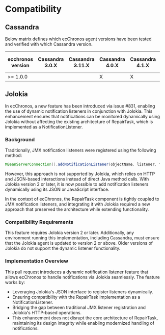 # Compatibility

## Cassandra

Below matrix defines which ecChronos agent versions have been tested and verified with which Cassandra version.

| ecchronos version      | Cassandra 3.0.X | Cassandra 3.11.X | Cassandra 4.0.X | Cassandra 4.1.X | Cassandra 5.0-alpha1 |
|------------------------|-----------------|------------------|-----------------|-----------------|----------------------|
| &gt;= 1.0.0            |                 |                  | X               | X               | X                    |

## Jolokia

In ecChronos, a new feature has been introduced via issue #831, enabling the use of dynamic notification listeners in conjunction with Jolokia. This enhancement ensures that notifications can be monitored dynamically using Jolokia without affecting the existing architecture of RepairTask, which is implemented as a NotificationListener.

### Background

Traditionally, JMX notification listeners were registered using the following method:

```java
MBeanServerConnection().addNotificationListener(objectName, listener, filter, handback);
```

However, this approach is not supported by Jolokia, which relies on HTTP and JSON-based interactions instead of direct Java method calls. With Jolokia version 2 or later, it is now possible to add notification listeners dynamically using its JSON or JavaScript interface.

In the context of ecChronos, the RepairTask component is tightly coupled to JMX notification listeners, and integrating it with Jolokia required a new approach that preserved the architecture while extending functionality.

### Compatibility Requirements

This feature requires Jolokia version 2 or later. Additionally, any environment running this implementation, including Cassandra, must ensure that the Jolokia agent is updated to version 2 or above. Older versions of Jolokia do not support the dynamic listener functionality.

### Implementation Overview

This pull request introduces a dynamic notification listener feature that allows ecChronos to handle notifications via Jolokia seamlessly. The feature works by:

- Leveraging Jolokia's JSON interface to register listeners dynamically.
- Ensuring compatibility with the RepairTask implementation as a NotificationListener.
- Bridging the gap between traditional JMX listener registration and Jolokia's HTTP-based operations.
- This enhancement does not disrupt the core architecture of RepairTask, maintaining its design integrity while enabling modernized handling of notifications.
